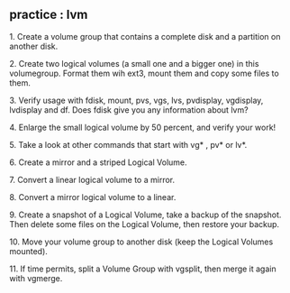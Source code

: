 ## practice : lvm

1\. Create a volume group that contains a complete disk and a partition
on another disk.

2\. Create two logical volumes (a small one and a bigger one) in this
volumegroup. Format them wih ext3, mount them and copy some files to
them.

3\. Verify usage with fdisk, mount, pvs, vgs, lvs, pvdisplay, vgdisplay,
lvdisplay and df. Does fdisk give you any information about lvm?

4\. Enlarge the small logical volume by 50 percent, and verify your
work!

5\. Take a look at other commands that start with vg\* , pv\* or lv\*.

6\. Create a mirror and a striped Logical Volume.

7\. Convert a linear logical volume to a mirror.

8\. Convert a mirror logical volume to a linear.

9\. Create a snapshot of a Logical Volume, take a backup of the
snapshot. Then delete some files on the Logical Volume, then restore
your backup.

10\. Move your volume group to another disk (keep the Logical Volumes
mounted).

11\. If time permits, split a Volume Group with vgsplit, then merge it
again with vgmerge.

